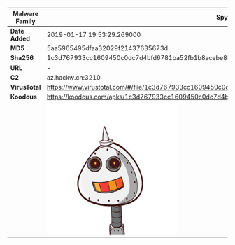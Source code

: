 | Malware Family | SpyNote                                                      |
| -------------- | ------------------------------------------------------------ |
| **Date Added** | 2019-01-17 19:53:29.269000                                                   |
| **MD5**        | 5aa5965495dfaa32029f21437635673d                             |
| **Sha256**     | 1c3d767933cc1609450c0dc7d4bfd6781ba52fb1b8acebe8bf02f4d653424ef3 |
| **URL**        | -                                                            |
| **C2**         | az.hackw.cn:3210 |
| **VirusTotal** | https://www.virustotal.com/#/file/1c3d767933cc1609450c0dc7d4bfd6781ba52fb1b8acebe8bf02f4d653424ef3/detection |
| **Koodous**    | https://koodous.com/apks/1c3d767933cc1609450c0dc7d4bfd6781ba52fb1b8acebe8bf02f4d653424ef3 |
|                | ![](../assets/1c3d767933cc1609450c0dc7d4bfd6781ba52fb1b8acebe8bf02f4d653424ef3.png) |
